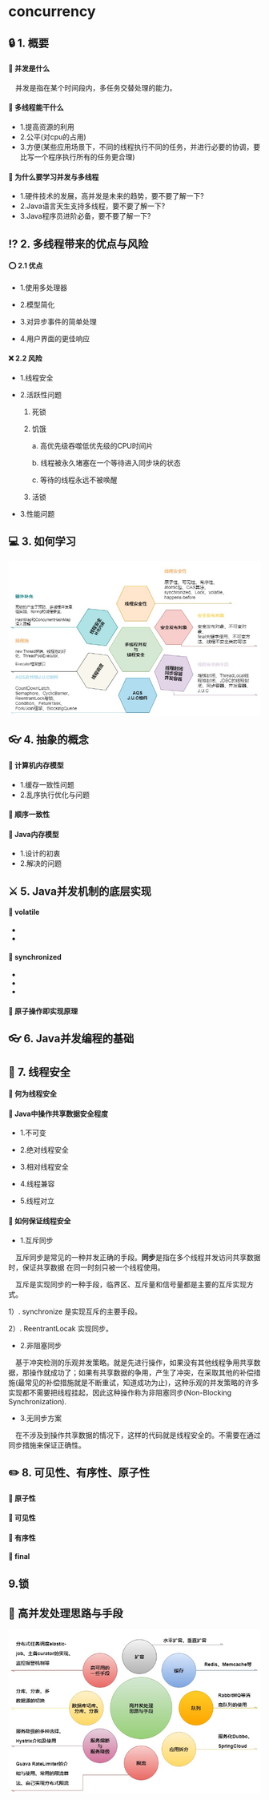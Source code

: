 # concurrency
## :lock:  1. 概要
#### :key: 并发是什么
&ensp;&ensp;并发是指在某个时间段内，多任务交替处理的能力。
#### :key: 多线程能干什么
* 1.提高资源的利用
* 2.公平(对cpu的占用)
* 3.方便(某些应用场景下，不同的线程执行不同的任务，并进行必要的协调，要比写一个程序执行所有的任务更合理)
#### :key: 为什么要学习并发与多线程
* 1.硬件技术的发展，高并发是未来的趋势，要不要了解一下?
* 2.Java语言天生支持多线程，要不要了解一下?
* 3.Java程序员进阶必备，要不要了解一下?
## :interrobang:  2. 多线程带来的优点与风险

#### :o: 2.1 优点
* 1.使用多处理器

* 2.模型简化

* 3.对异步事件的简单处理

* 4.用户界面的更佳响应

#### :x: 2.2 风险
* 1.线程安全

* 2.活跃性问题
    1. 死锁
    2. 饥饿
    
        a. 高优先级吞噬低优先级的CPU时间片
        
        b. 线程被永久堵塞在一个等待进入同步块的状态
        
        c. 等待的线程永远不被唤醒
    3. 活锁
* 3.性能问题
## :computer:  3. 如何学习
![image](https://github.com/FunCheney/concurrency/blob/master/src/Image/abstract_01.jpg "abstract")

## :eyeglasses:  4. 抽象的概念
#### :bookmark_tabs:  计算机内存模型
* 1.缓存一致性问题
* 2.乱序执行优化与问题
#### :bookmark_tabs:  顺序一致性

#### :bookmark_tabs:  Java内存模型
* 1.设计的初衷
* 2.解决的问题

## :crossed_swords:  5. Java并发机制的底层实现
#### :notebook: volatile
* [volatile关键字_01]:https://mp.weixin.qq.com/s?__biz=MzU3ODY5ODQwMw==&tempkey=MTAxN19sM0xlSnpUS1AxTmJZaXROV2xPVnFJamtOVmlLTER3bENIb0xOQUFXNEJrVF9PYVpLTnFvY05nR2VQYm1mNU5yQzdIcm1mVDg1SFpTSXdPa0RucHNVZWM2dGNUTEhpeTIxcWtUVkNfUy1GbnNjcU53Z2xFQXJtcDZVZlpOSXdBb1VhNHFFZW4ybkNydll1R1hINlZvaEdnTjZuWXFCcWlXYlBnTUZBfn4%3D&chksm=7d702c334a07a5253892024e466362908aa8ed4f66fffeb652e5c78d35ea813ba4a102667213#rd
* [volatile关键字_02]:https://mp.weixin.qq.com/s?__biz=MzU3ODY5ODQwMw==&tempkey=MTAxN18vMWhHMkh0TThmRHhCSW9YV2xPVnFJamtOVmlLTER3bENIb0xOQUFXNEJrVF9PYVpLTnFvY05nR2VQYVpfWXRhT21pV0dnanBqM1J1azY5Ykhfb1lCVzdaZDVWVkdiTTFQcUJqdVdRTkFrLTAzcVpnUmhTUmRLYXVTVm02bS1LWVZieGtDdVdpUnpFQ3AxQUczeDNfSVV6aHZHSndubTgxWS1CQzNRfn4%3D&chksm=7d702fc84a07a6de13caafa0cc11c719ef6288dd30dfdd9d9e61ae2e95575c11086f6a5c758b#rd
#### :notebook: synchronized
* [synchronized关键字_01]:https://mp.weixin.qq.com/s?__biz=MzU3ODY5ODQwMw==&tempkey=MTAxN19BbU5vcnMwTTlXaXJCSG10V2xPVnFJamtOVmlLTER3bENIb0xOQUFXNEJrVF9PYVpLTnFvY05nR2VQWmkyWXEyRU9KT3lnaTJRb2JLbmFEZDVQcWdYeklIZmo0bDB6OVJhYXVMNGd3Q3VEN0FZdXVfaXItN3JpYmZtR3UzTmZrY1RHZHVnanNQWDdDZDRQMDFHVVZjRnBJeVNUNGpJZmFQS0Y4T3lRfn4%3D&chksm=7d702cde4a07a5c8ee52cc76667e0e498edcf1c4c538c6c13586a01efe5a1568f432aa38313f#rd
* [synchronized关键字_02]:https://mp.weixin.qq.com/s?__biz=MzU3ODY5ODQwMw==&tempkey=MTAxN184azdHNHNTbzRWZENJNDNkV2xPVnFJamtOVmlLTER3bENIb0xOQUFXNEJrVF9PYVpLTnFvY05nR2VQWjN2SlltLUJOS0FEajE2dEloMEtBWW5nXzNPdnJnV0FVNjFqazdiUEZpRTBKZUlzalE5WkJqYlpDVzlxc21OOU1iZF9QaXZGZTBtQ1RfYXRUZUg3ekNnbE93Y0lIejltZkNIQXVYOUFhbk9Rfn4%3D&chksm=7d702c2e4a07a538b8c75948f900b71cc99c5a47214b4a61b574c850f75b5aa4ff579c1e18bc#rd
* [synchronized关键字_03]:https://mp.weixin.qq.com/s?__biz=MzU3ODY5ODQwMw==&tempkey=MTAxN19xOURVU0N3UHg0VDZDcjFPV2xPVnFJamtOVmlLTER3bENIb0xOQUFXNEJrVF9PYVpLTnFvY05nR2VQYkc0LXFZOFRLUGV2Q3hfZ3V5Y3phVW9ieEt0cU5LVUQ0bjNfSHRUMWpna3ltTFZmajgwUW55V01KVUFsc3g2Z09xblRlT3FnYjZXcU1mdF9qOUJ0cWhPS18wMjRwV0pqd3dyeG9ZcU5sbTRRfn4%3D&chksm=7d702c2a4a07a53c42d54d34f0e1a54f06c197666cee816ab36a08388cff86a7ac7af5c7a47c#rd
#### :notebook: 原子操作即实现原理

## :eyeglasses:  6. Java并发编程的基础

## :eyes:  7. 线程安全
#### :memo: 何为线程安全

#### :memo: Java中操作共享数据安全程度
* 1.不可变

* 2.绝对线程安全

* 3.相对线程安全

* 4.线程兼容

* 5.线程对立
#### :memo: 如何保证线程安全
* 1.互斥同步

&ensp;&ensp;互斥同步是常见的一种并发正确的手段。**同步**是指在多个线程并发访问共享数据时，保证共享数据
在同一时刻只被一个线程使用。

&ensp;&ensp;互斥是实现同步的一种手段，临界区、互斥量和信号量都是主要的互斥实现方式。

   1）. synchronize 是实现互斥的主要手段。

   2）. ReentrantLocak 实现同步。

* 2.非阻塞同步

&ensp;&ensp;基于冲突检测的乐观并发策略。就是先进行操作，如果没有其他线程争用共享数据，那操作就成功了；如果有共享数据的争用，产生了冲突，在采取其他的补偿措施(最常见的补偿措施就是不断重试，知道成功为止)，这种乐观的并发策略的许多实现都不需要把线程挂起，因此这种操作称为非阻塞同步(Non-Blocking Synchronization).

* 3.无同步方案

&ensp;&ensp;在不涉及到操作共享数据的情况下，这样的代码就是线程安全的。不需要在通过同步措施来保证正确性。
## :pencil2:  8. 可见性、有序性、原子性
#### :memo: 原子性

#### :memo: 可见性

#### :memo: 有序性

#### :notebook: final

## 9.锁


## :link:  高并发处理思路与手段
![image](https://github.com/FunCheney/concurrency/blob/master/src/Image/way.jpg "处理方式与手段")



 
 
